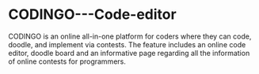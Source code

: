 # CODINGO---Code-editor
CODINGO is an online all-in-one platform for coders where they can code, doodle, and implement via contests. The feature includes an online code editor, doodle board and an informative page regarding all the information of online contests for programmers.
